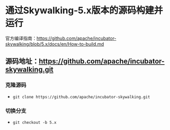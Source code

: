 # 通过Skywalking-5.x版本的源码构建并运行

官方编译指南：https://github.com/apache/incubator-skywalking/blob/5.x/docs/en/How-to-build.md

## 源码地址：https://github.com/apache/incubator-skywalking.git
### 克隆源码
- `git clone https://github.com/apache/incubator-skywalking.git`

### 切换分支
- `git checkout -b 5.x`

###  

